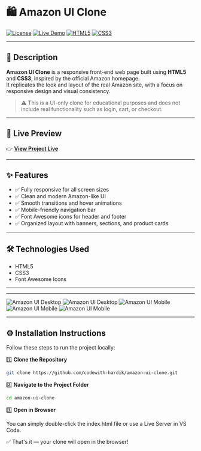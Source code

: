 # 🛍️ Amazon UI Clone

[![License](https://img.shields.io/badge/license-MIT-blue.svg)](LICENSE)
[![Live Demo](https://img.shields.io/badge/Live-Demo-yellow?style=for-the-badge&logo=vercel&logoColor=black)](https://amazon-ui-clone-swart.vercel.app/)
[![HTML5](https://img.shields.io/badge/HTML5-E34F26?style=for-the-badge&logo=html5&logoColor=white)](https://developer.mozilla.org/en-US/docs/Web/HTML)
[![CSS3](https://img.shields.io/badge/CSS3-1572B6?style=for-the-badge&logo=css3&logoColor=white)](https://developer.mozilla.org/en-US/docs/Web/CSS)

---

## 📄 Description

**Amazon UI Clone** is a responsive front-end web page built using **HTML5** and **CSS3**, inspired by the official Amazon homepage.  
It replicates the look and layout of the real Amazon site, with a focus on responsive design and visual consistency.

> ⚠️ This is a UI-only clone for educational purposes and does not include real functionality such as login, cart, or checkout.

---

## 🔗 Live Preview

👉 **[View Project Live](https://amazon-ui-clone-swart.vercel.app/)**

---

## ✨ Features

- ✅ Fully responsive for all screen sizes  
- ✅ Clean and modern Amazon-like UI  
- ✅ Smooth transitions and hover animations  
- ✅ Mobile-friendly navigation bar  
- ✅ Font Awesome icons for header and footer  
- ✅ Organized layout with banners, sections, and product cards

---

## 🛠 Technologies Used

- HTML5  
- CSS3  
- Font Awesome Icons  

---

---
![Amazon UI Desktop](./screenshot/w1.png)
![Amazon UI Desktop](./screenshot/w2.png)
![Amazon UI Mobile](./screenshot/m1.png)
![Amazon UI Mobile](./screenshot/m2.png)
![Amazon UI Mobile](./screenshot/m3.png)

---

## ⚙️ Installation Instructions

Follow these steps to run the project locally:

1️⃣ **Clone the Repository**

```bash
git clone https://github.com/codewith-hardik/amazon-ui-clone.git
```

2️⃣ **Navigate to the Project Folder**

```bash
cd amazon-ui-clone
```

3️⃣ **Open in Browser**

You can simply double-click the index.html file or use a Live Server in VS Code.

✅ That's it — your clone will open in the browser!
